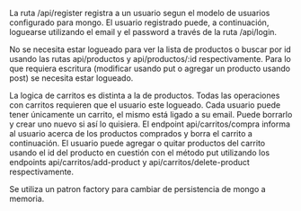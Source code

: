 La ruta /api/register registra a un usuario segun el modelo de usuarios configurado para mongo. El usuario registrado puede, a continuación, loguearse utilizando el email y el password a través de la ruta /api/login.

No se necesita estar logueado para ver la lista de productos o buscar por id usando las rutas api/productos y api/productos/:id respectivamente. Para lo que requiera escritura (modificar usando put o agregar un producto usando post) se necesita estar logueado.

La logica de carritos es distinta a la de productos. Todas las operaciones con carritos requieren que el usuario este logueado. Cada usuario puede tener únicamente un carrito, el mismo está ligado a su email. Puede borrarlo y crear uno nuevo si así lo quisiera. El endpoint api/carritos/compra informa al usuario acerca de los productos comprados y borra el carrito a continuación.
El usuario puede agregar o quitar productos del carrito usando el id del producto en cuestión con el método put utilizando los endpoints api/carritos/add-product y api/carritos/delete-product respectivamente.

Se utiliza un patron factory para cambiar de persistencia de mongo a memoria.
